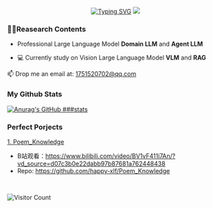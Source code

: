 
<p align="center">
<a href="https://git.io/typing-svg"><img src="https://readme-typing-svg.demolab.com?font=Fira+Code&size=18&duration=2000&pause=100&color=8D21F7FF&multiline=true&width=500&height=80&lines=NLP+%26+Researcher;LLM+%7C+Engineering" alt="Typing SVG" /></a>

<a href="https://github.com/happy-xlf">
    <img src="https://github-stats-alpha.vercel.app/api?username=happy-xlf&cc=22272e&tc=37BCF6&ic=fff&bc=0000">
</a>


### 🧑‍🎓Reasearch Contents


* Professional Large Language Model **Domain LLM** and **Agent LLM**

* 💻 Currently study on Vision Large Language Model **VLM** and **RAG**

📫 Drop me an email at: 1751520702@qq.com

### My Github Stats

[![Anurag's GitHub ###stats](https://github-readme-stats.vercel.app/api?username=happy-xlf&show_icons=true&theme=tokyonight)](https://space.bilibili.com/386863620)

### Perfect Porjects

[1. Poem_Knowledge](https://www.bilibili.com/video/BV1vF411i7An/?vd_source=d07c3b0e22dabb97b87681a762448438)

- B站观看：https://www.bilibili.com/video/BV1vF411i7An/?vd_source=d07c3b0e22dabb97b87681a762448438
- Repo: https://github.com/happy-xlf/Poem_Knowledge
</br>

![Visitor Count](https://profile-counter.glitch.me/happy-xlf/count.svg)